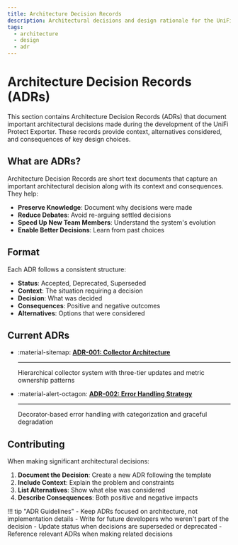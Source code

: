 ```yaml
---
title: Architecture Decision Records
description: Architectural decisions and design rationale for the UniFi Protect Exporter
tags:
  - architecture
  - design
  - adr
---
```


# Architecture Decision Records (ADRs)

This section contains Architecture Decision Records (ADRs) that document important architectural decisions made during the development of the UniFi Protect Exporter. These records provide context, alternatives considered, and consequences of key design choices.

## What are ADRs?

Architecture Decision Records are short text documents that capture an important architectural decision along with its context and consequences. They help:

- **Preserve Knowledge**: Document why decisions were made
- **Reduce Debates**: Avoid re-arguing settled decisions
- **Speed Up New Team Members**: Understand the system's evolution
- **Enable Better Decisions**: Learn from past choices

## Format

Each ADR follows a consistent structure:

- **Status**: Accepted, Deprecated, Superseded
- **Context**: The situation requiring a decision
- **Decision**: What was decided
- **Consequences**: Positive and negative outcomes
- **Alternatives**: Options that were considered

## Current ADRs

<div class="grid cards" markdown>

- :material-sitemap: **[ADR-001: Collector Architecture](001-collector-architecture.md)**

    ---

    Hierarchical collector system with three-tier updates and metric ownership patterns

- :material-alert-octagon: **[ADR-002: Error Handling Strategy](002-error-handling-strategy.md)**

    ---

    Decorator-based error handling with categorization and graceful degradation

</div>

## Contributing

When making significant architectural decisions:

1. **Document the Decision**: Create a new ADR following the template
2. **Include Context**: Explain the problem and constraints
3. **List Alternatives**: Show what else was considered
4. **Describe Consequences**: Both positive and negative impacts

!!! tip "ADR Guidelines"
    - Keep ADRs focused on architecture, not implementation details
    - Write for future developers who weren't part of the decision
    - Update status when decisions are superseded or deprecated
    - Reference relevant ADRs when making related decisions
